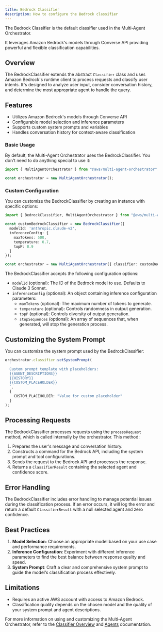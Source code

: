 ```yaml
---
title: Bedrock Classifier
description: How to configure the Bedrock classifier
---
```


The Bedrock Classifier is the default classifier used in the Multi-Agent Orchestrator. 

It leverages Amazon Bedrock's  models through Converse API providing powerful and flexible classification capabilities.

## Overview

The BedrockClassifier extends the abstract `Classifier` class and uses Amazon Bedrock's runtime client to process requests and classify user intents. It's designed to analyze user input, consider conversation history, and determine the most appropriate agent to handle the query.

## Features

- Utilizes Amazon Bedrock's models through Converse API 
- Configurable model selection and inference parameters
- Supports custom system prompts and variables
- Handles conversation history for context-aware classification


### Basic Usage

By default, the Multi-Agent Orchestrator uses the BedrockClassifier. You don't need to do anything special to use it:

```typescript
import { MultiAgentOrchestrator } from "@aws/multi-agent-orchestrator";

const orchestrator = new MultiAgentOrchestrator();
```

### Custom Configuration

You can customize the BedrockClassifier by creating an instance with specific options:

```typescript
import { BedrockClassifier, MultiAgentOrchestrator } from "@aws/multi-agent-orchestrator";

const customBedrockClassifier = new BedrockClassifier({
  modelId: 'anthropic.claude-v2',
  inferenceConfig: {
    maxTokens: 500,
    temperature: 0.7,
    topP: 0.9
  }
});

const orchestrator = new MultiAgentOrchestrator({ classifier: customBedrockClassifier });
```

The BedrockClassifier accepts the following configuration options:

- `modelId` (optional): The ID of the Bedrock model to use. Defaults to Claude 3 Sonnet.
- `inferenceConfig` (optional): An object containing inference configuration parameters:
  - `maxTokens` (optional): The maximum number of tokens to generate.
  - `temperature` (optional): Controls randomness in output generation.
  - `topP` (optional): Controls diversity of output generation.
  - `stopSequences` (optional): An array of sequences that, when generated, will stop the generation process.

## Customizing the System Prompt

You can customize the system prompt used by the BedrockClassifier:

```typescript
orchestrator.classifier.setSystemPrompt(
  `
  Custom prompt template with placeholders:
  {{AGENT_DESCRIPTIONS}}
  {{HISTORY}}
  {{CUSTOM_PLACEHOLDER}}
  `,
  {
    CUSTOM_PLACEHOLDER: "Value for custom placeholder"
  }
);
```

## Processing Requests

The BedrockClassifier processes requests using the `processRequest` method, which is called internally by the orchestrator. This method:

1. Prepares the user's message and conversation history.
2. Constructs a command for the Bedrock API, including the system prompt and tool configurations.
3. Sends the request to the Bedrock API and processes the response.
4. Returns a `ClassifierResult` containing the selected agent and confidence score.

## Error Handling

The BedrockClassifier includes error handling to manage potential issues during the classification process. If an error occurs, it will log the error and return a default `ClassifierResult` with a null selected agent and zero confidence.

## Best Practices

1. **Model Selection**: Choose an appropriate model based on your use case and performance requirements.
2. **Inference Configuration**: Experiment with different inference parameters to find the best balance between response quality and speed.
3. **System Prompt**: Craft a clear and comprehensive system prompt to guide the model's classification process effectively.

## Limitations

- Requires an active AWS account with access to Amazon Bedrock.
- Classification quality depends on the chosen model and the quality of your system prompt and agent descriptions.

For more information on using and customizing the Multi-Agent Orchestrator, refer to the [Classifier Overview](/classifier/overview) and [Agents](/agents/overview) documentation.
